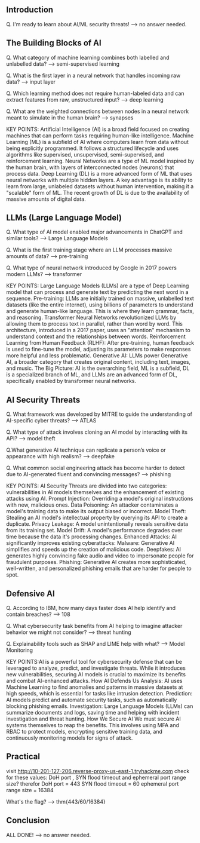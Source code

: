 ## Introduction
Q. I'm ready to learn about AI/ML security threats!
--> no answer needed.

## The Building Blocks of AI
Q. What category of machine learning combines both labelled and unlabelled data?
--> semi-supervised learning

Q. What is the first layer in a neural network that handles incoming raw data?
--> input layer

Q. Which learning method does not require human-labeled data and can extract features from raw, unstructured input?
--> deep learning

Q. What are the weighted connections between nodes in a neural network meant to simulate in the human brain?
--> synapses

KEY POINTS:
Artificial Intelligence (AI) is a broad field focused on creating machines that can perform tasks requiring human-like intelligence.
Machine Learning (ML) is a subfield of AI where computers learn from data without being explicitly programmed. It follows a structured lifecycle and uses algorithms like supervised, unsupervised, semi-supervised, and reinforcement learning.
Neural Networks are a type of ML model inspired by the human brain, with layers of interconnected nodes (neurons) that process data.
Deep Learning (DL) is a more advanced form of ML that uses neural networks with multiple hidden layers. A key advantage is its ability to learn from large, unlabeled datasets without human intervention, making it a "scalable" form of ML. The recent growth of DL is due to the availability of massive amounts of digital data.

## LLMs (Large Language Model)
Q. What type of AI model enabled major advancements in ChatGPT and similar tools?
--> Large Language Models

Q. What is the first training stage where an LLM processes massive amounts of data?
--> pre-training

Q. What type of neural network introduced by Google in 2017 powers modern LLMs?
--> transformer

KEY POINTS:
Large Language Models (LLMs) are a type of Deep Learning model that can process and generate text by predicting the next word in a sequence.
Pre-training: LLMs are initially trained on massive, unlabelled text datasets (like the entire internet), using billions of parameters to understand and generate human-like language. This is where they learn grammar, facts, and reasoning.
Transformer Neural Networks revolutionized LLMs by allowing them to process text in parallel, rather than word by word. This architecture, introduced in a 2017 paper, uses an "attention" mechanism to understand context and the relationships between words.
Reinforcement Learning from Human Feedback (RLHF): After pre-training, human feedback is used to fine-tune the model, adjusting its parameters to make responses more helpful and less problematic.
Generative AI: LLMs power Generative AI, a broader category that creates original content, including text, images, and music.
The Big Picture: AI is the overarching field, ML is a subfield, DL is a specialized branch of ML, and LLMs are an advanced form of DL, specifically enabled by transformer neural networks.

## AI Security Threats
Q. What framework was developed by MITRE to guide the understanding of AI-specific cyber threats?
--> ATLAS

Q. What type of attack involves cloning an AI model by interacting with its API?
--> model theft

Q.What generative AI technique can replicate a person’s voice or appearance with high realism?
--> deepfake

Q. What common social engineering attack has become harder to detect due to AI-generated fluent and convincing messages?
--> phishing

KEY POINTS:
AI Security Threats are divided into two categories: vulnerabilities in AI models themselves and the enhancement of existing attacks using AI.
Prompt Injection: Overriding a model's original instructions with new, malicious ones.
Data Poisoning: An attacker contaminates a model's training data to make its output biased or incorrect.
Model Theft: Stealing an AI model's intellectual property by querying its API to create a duplicate.
Privacy Leakage: A model unintentionally reveals sensitive data from its training set.
Model Drift: A model's performance degrades over time because the data it's processing changes.
Enhanced Attacks: AI significantly improves existing cyberattacks:
Malware: Generative AI simplifies and speeds up the creation of malicious code.
Deepfakes: AI generates highly convincing fake audio and video to impersonate people for fraudulent purposes.
Phishing: Generative AI creates more sophisticated, well-written, and personalized phishing emails that are harder for people to spot.

## Defensive AI
Q. According to IBM, how many days faster does AI help identify and contain breaches?
--> 108

Q. What cybersecurity task benefits from AI helping to imagine attacker behavior we might not consider?
--> threat hunting

Q. Explainability tools such as SHAP and LIME help with what?
--> Model Monitoring

KEY POINTS:AI is a powerful tool for cybersecurity defense that can be leveraged to analyze, predict, and investigate threats. While it introduces new vulnerabilities, securing AI models is crucial to maximize its benefits and combat AI-enhanced attacks.
How AI Defends Us
Analysis: AI uses Machine Learning to find anomalies and patterns in massive datasets at high speeds, which is essential for tasks like intrusion detection.
Prediction: AI models predict and automate security tasks, such as automatically blocking phishing emails.
Investigation: Large Language Models (LLMs) can summarize documents and logs, saving time and helping with incident investigation and threat hunting.
How We Secure AI
We must secure AI systems themselves to reap the benefits. This involves using MFA and RBAC to protect models, encrypting sensitive training data, and continuously monitoring models for signs of attack.

## Practical
visit http://10-201-127-206.reverse-proxy-us-east-1.tryhackme.com
check for these values:
DoH port , SYN flood timeout and ephemeral port range size? 
therefor DoH port = 443
SYN flood timeout = 60
ephemeral port range size = 16384

What's the flag?
--> thm{443/60/16384}

## Conclusion

ALL DONE!
--> no answer needed.
